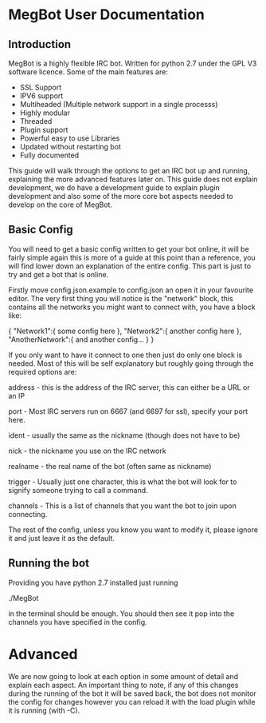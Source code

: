 MegBot User Documentation
=========================

Introduction
------------

MegBot is a highly flexible IRC bot. Written for python 2.7 under the GPL V3 software licence. Some of the main features are:

- SSL Support
- IPV6 support
- Multiheaded (Multiple network support in a single processs)
- Highly modular
- Threaded
- Plugin support
- Powerful easy to use Libraries
- Updated without restarting bot
- Fully documented

This guide will walk through the options to get an IRC bot up and running, explaining the more advanced features later on. This guide does not explain development, we do have a development guide to explain plugin development and also some of the more core bot aspects needed to develop on the core of MegBot.

Basic Config
------------

You will need to get a basic config written to get your bot online, it will be fairly simple again this is more of a guide at this point than a reference, you will find lower down an explanation of the entire config. This part is just to try and get a bot that is online.

Firstly move config.json.example to config.json an open it in your favourite editor. The very first thing you will notice is the "network" block, this contains all the networks you might want to connect with, you have a block like:

{
    "Network1":{
        some config here
    },
    "Network2":{
        another config here
    },
    "AnotherNetwork":{
        and another config...
    }
}

If you only want to have it connect to one then just do only one block is needed. Most of this will be self explanatory but roughly going through the required options are:

address - this is the address of the IRC server, this can either be a URL or an IP

port - Most IRC servers run on 6667 (and 6697 for ssl), specify your port here.

ident - usually the same as the nickname (though does not have to be)

nick - the nickname you use on the IRC network

realname - the real name of the bot (often same as nickname)

trigger - Usually just one character, this is what the bot will look for to signify someone trying to call a command.

channels - This is a list of channels that you want the bot to join upon connecting.

The rest of the config, unless you know you want to modify it, please ignore it and just leave it as the default.

Running the bot
---------------

Providing you have python 2.7 installed just running

./MegBot

in the terminal should be enough. You should then see it pop into the channels you have specified in the config.


Advanced
========

We are now going to look at each option in some amount of detail and explain each aspect. An important thing to note, if any of this changes during the running of the bot it will be saved back, the bot does not monitor the config for changes however you can reload it with the load plugin while it is running (with -C).


